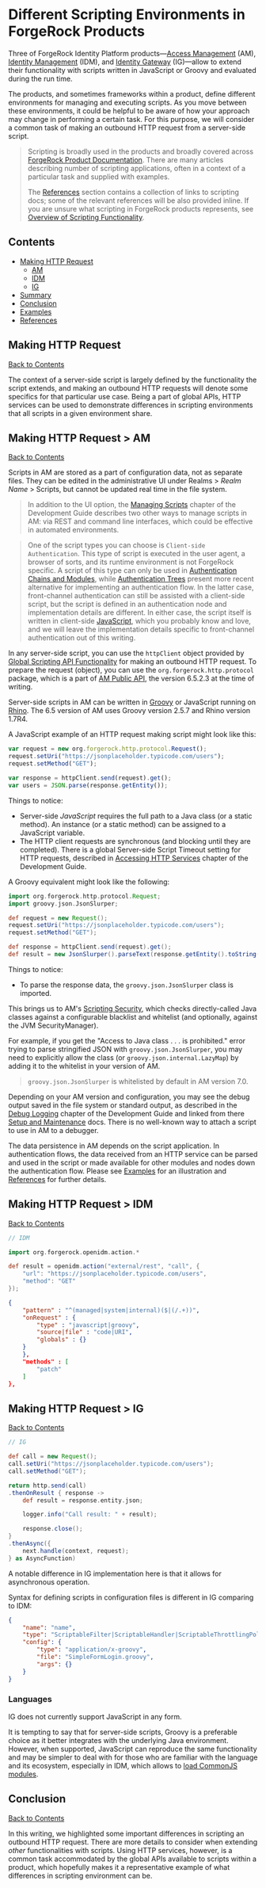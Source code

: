 
# <a id="top"></a>Different Scripting Environments in ForgeRock Products

Three of ForgeRock Identity Platform products—[Access Management](https://www.forgerock.com/platform/access-management) (AM), [Identity Management](https://www.forgerock.com/platform/identity-management) (IDM), and [Identity Gateway](https://www.forgerock.com/platform/identity-gateway) (IG)—allow to extend their functionality with scripts written in JavaScript or Groovy and evaluated during the run time.

The products, and sometimes frameworks within a product, define different environments for managing and executing scripts. As you move between these environments, it could be helpful to be aware of how your approach may change in performing a certain task. For this purpose, we will consider a common task of making an outbound HTTP request from a server-side script.

> Scripting is broadly used in the products and broadly covered across [ForgeRock Product Documentation](https://backstage.forgerock.com/docs/). There are many articles describing number of scripting applications, often in a context of a particular task and supplied with examples.
>
> The [References](#references) section contains a collection of links to scripting docs; some of the relevant references will be also provided inline.
> If you are unsure what scripting in ForgeRock products represents, see [Overview of Scripting Functionality](#overview).

## <a id="contents"></a>Contents
* [Making HTTP Request](#making-http-request)
    * [AM](#making-http-request-am)
    * [IDM](#making-http-request-idm)
    * [IG](#making-http-request-ig)
* [Summary](#summary)
* [Conclusion](#conclusion)
* [Examples](README.Examples.md)
* [References](README.References.md)

## <a id="making-http-request"></a>Making HTTP Request

[Back to Contents](#contents)

The context of a server-side script is largely defined by the functionality the script extends, and making an outbound HTTP requests will denote some specifics for that particular use case. Being a part of global APIs, HTTP services can be used to demonstrate differences in scripting environments that all scripts in a given environment share.

## <a id="making-http-request-am"></a>Making HTTP Request > AM

[Back to Contents](#contents)

Scripts in AM are stored as a part of configuration data, not as separate files. They can be edited in the administrative UI under Realms > _Realm Name_ > Scripts, but cannot be updated real time in the file system.

> In addition to the UI option, the [Managing Scripts](https://backstage.forgerock.com/docs/am/6.5/dev-guide/#manage-scripts) chapter of the Development Guide describes two other ways to manage scripts in AM: via REST and command line interfaces, which could be effective in automated environments.

> One of the script types you can choose is `Client-side Authentication`. This type of script is executed in the user agent, a browser of sorts, and its runtime environment is not ForgeRock specific. A script of this type can only be used in [Authentication Chains and Modules](https://backstage.forgerock.com/docs/am/6.5/authentication-guide/index.html#configure-authn-chains-modules), while [Authentication Trees](https://backstage.forgerock.com/docs/am/6.5/authentication-guide/index.html#sec-configure-authentication-trees) present more recent alternative for implementing an authentication flow. In the latter case, front-channel authentication can still be assisted with a client-side script, but the script is defined in an authentication node and implementation details are different. In either case, the script itself is written in client-side [JavaScript](https://developer.mozilla.org/en-US/docs/Web/JavaScript), which you probably know and love, and we will leave the implementation details specific to front-channel authentication out of this writing.

In any server-side script, you can use the `httpClient` object provided by [Global Scripting API Functionality](https://backstage.forgerock.com/docs/am/6.5/dev-guide/#scripting-api-global) for making an outbound HTTP request. To prepare the request (object), you can use the `org.forgerock.http.protocol` package, which is a part of [AM Public API](https://backstage.forgerock.com/docs/am/6.5/apidocs/index.html), the version 6.5.2.3 at the time of writing.

Server-side scripts in AM can be written in [Groovy](https://www.groovy-lang.org/documentation.html) or JavaScript running on [Rhino](https://developer.mozilla.org/en-US/docs/Mozilla/Projects/Rhino). The 6.5 version of AM uses Groovy version 2.5.7 and Rhino version 1.7R4.

A JavaScript example of an HTTP request making script might look like this:

```javascript
var request = new org.forgerock.http.protocol.Request();
request.setUri("https://jsonplaceholder.typicode.com/users");
request.setMethod("GET");

var response = httpClient.send(request).get();
var users = JSON.parse(response.getEntity());
```

Things to notice:
* Server-side _JavaScript_ requires the full path to a Java class (or a  static method). An instance (or a static method) can be assigned to a JavaScript variable.
* The HTTP client requests are synchronous (and blocking until they are completed). There is a global Server-side Script Timeout setting for HTTP requests, described in [Accessing HTTP Services](https://backstage.forgerock.com/docs/am/6.5/dev-guide/#scripting-api-global-http-client) chapter of the Development Guide.

A Groovy equivalent might look like the following:

```groovy
import org.forgerock.http.protocol.Request;
import groovy.json.JsonSlurper;

def request = new Request();
request.setUri("https://jsonplaceholder.typicode.com/users");
request.setMethod("GET");

def response = httpClient.send(request).get();
def result = new JsonSlurper().parseText(response.getEntity().toString());
```

Things to notice:
* To parse the response data, the `groovy.json.JsonSlurper` class is imported.

This brings us to AM's [Scripting Security](https://backstage.forgerock.com/docs/am/6.5/dev-guide/#script-engine-security), which checks directly-called Java classes against a configurable blacklist and whitelist (and optionally, against the JVM SecurityManager).

For example, if you get the "Access to Java class . . . is prohibited." error trying to parse stringified JSON with `groovy.json.JsonSlurper`, you may need to explicitly allow the class (or `groovy.json.internal.LazyMap`) by adding it to the whitelist in your version of AM.

> `groovy.json.JsonSlurper` is whitelisted by default in AM version 7.0.

Depending on your AM version and configuration, you may see the debug output saved in the file system or standard output, as described in the [Debug Logging](https://backstage.forgerock.com/docs/am/6.5/dev-guide/#scripting-api-global-logger) chapter of the Development Guide and linked from there [Setup and Maintenance](https://backstage.forgerock.com/docs/am/6.5/maintenance-guide/index.html#sec-maint-debug-logging) docs. There is no well-known way to attach a script to use in AM to a debugger.

The data persistence in AM depends on the script application. In authentication flows, the data received from an HTTP service can be parsed and used in the script or made available for other modules and nodes down the authentication flow. Please see [Examples](#examples) for an illustration and [References](#references) for further details.

## <a id="making-http-request-idm"></a>Making HTTP Request > IDM

[Back to Contents](#contents)

```groovy
// IDM

import org.forgerock.openidm.action.*

def result = openidm.action("external/rest", "call", {
    "url": "https://jsonplaceholder.typicode.com/users",
    "method": "GET"
});
```

```json
{
    "pattern" : "^(managed|system|internal)($|(/.+))",
    "onRequest" : {
        "type" : "javascript|groovy",
        "source|file" : "code|URI",
        "globals" : {}
    }
    },
    "methods" : [
        "patch"
    ]
},
```

## <a id="making-http-request-ig"></a>Making HTTP Request > IG

[Back to Contents](#contents)

```groovy
// IG

def call = new Request();
call.setUri("https://jsonplaceholder.typicode.com/users");
call.setMethod("GET");

return http.send(call)
.thenOnResult { response ->
    def result = response.entity.json;

    logger.info("Call result: " + result);

    response.close();
}
.thenAsync({
    next.handle(context, request);
} as AsyncFunction)
```

A notable difference in IG implementation here is that it allows for asynchronous operation.

Syntax for defining scripts in configuration files is different in IG comparing to IDM:

```json
{
    "name": "name",
    "type": "ScriptableFilter|ScriptableHandler|ScriptableThrottlingPolicy|ScriptableAccessTokenResolver|OAuth2ResourceServerFilter",
    "config": {
        "type": "application/x-groovy",
        "file": "SimpleFormLogin.groovy",
        "args": {}
    }
}
```

### <a id="summary-languages"></a>Languages

IG does not currently support JavaScript in any form.

It is tempting to say that for server-side scripts, Groovy is a preferable choice as it better integrates with the underlying Java environment. However, when supported, JavaScript can reproduce the same functionality and may be simpler to deal with for those who are familiar with the language and its ecosystem, especially in IDM, which allows to [load CommonJS modules](https://backstage.forgerock.com/knowledge/kb/book/b51015449#a44445500).

## <a id="conclusion"></a>Conclusion

[Back to Contents](#contents)

In this writing, we highlighted some important differences in scripting an outbound HTTP request. There are more details to consider when extending _other_ functionalities with scripts. Using HTTP services, however, is a common task accommodated by the global APIs available to scripts within a product, which hopefully makes it a representative example of what differences in scripting environment can be.